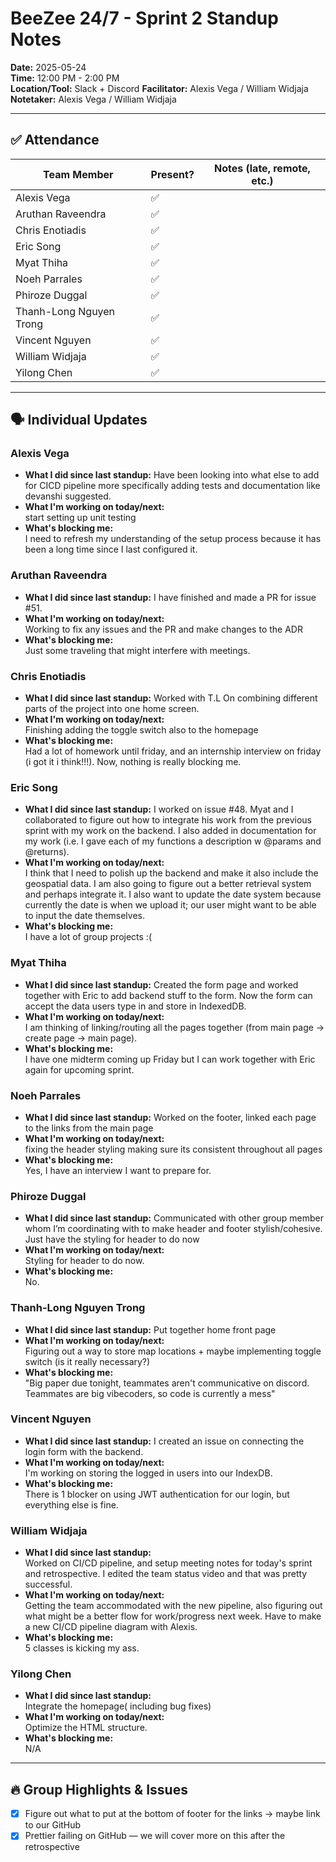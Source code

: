 # BeeZee 24/7 - Sprint 2 Standup Notes

**Date:** 2025-05-24  
**Time:** 12:00 PM - 2:00 PM  
**Location/Tool:** Slack + Discord
**Facilitator:** Alexis Vega / William Widjaja
**Notetaker:** Alexis Vega / William Widjaja

---

## ✅ Attendance

| Team Member             | Present? | Notes (late, remote, etc.) |
| ----------------------- | -------- | -------------------------- |
| Alexis Vega             | ✅       |                            |
| Aruthan Raveendra       | ✅       |                            |
| Chris Enotiadis         | ✅       |                            |
| Eric Song               | ✅       |                            |
| Myat Thiha              | ✅       |                            |
| Noeh Parrales           | ✅       |                            |
| Phiroze Duggal          | ✅       |                            |
| Thanh-Long Nguyen Trong | ✅       |                            |
| Vincent Nguyen          | ✅       |                            |
| William Widjaja         | ✅       |                            |
| Yilong Chen             | ✅       |                            |

---

## 🗣️ Individual Updates

### Alexis Vega

- **What I did since last standup:**
  Have been looking into what else to add for CICD pipeline more specifically adding tests and documentation like devanshi suggested.
- **What I'm working on today/next:**  
  start setting up unit testing
- **What's blocking me:**  
  I need to refresh my understanding of the setup process because it has been a long time since I last configured it.

### Aruthan Raveendra

- **What I did since last standup:**
  I have finished and made a PR for issue #51.
- **What I'm working on today/next:**  
  Working to fix any issues and the PR and make changes to the ADR
- **What's blocking me:**  
  Just some traveling that might interfere with meetings.

### Chris Enotiadis

- **What I did since last standup:**
  Worked with T.L On combining different parts of the project into one home screen.
- **What I'm working on today/next:**  
  Finishing adding the toggle switch also to the homepage
- **What's blocking me:**  
  Had a lot of homework until friday, and an internship interview on friday (i got it i think!!!). Now, nothing is really blocking me.

### Eric Song

- **What I did since last standup:**
  I worked on issue #48. Myat and I collaborated to figure out how to integrate his work from the previous sprint with my work on the backend. I also added in documentation for my work (i.e. I gave each of my functions a description w @params and @returns).
- **What I'm working on today/next:**  
  I think that I need to polish up the backend and make it also include the geospatial data. I am also going to figure out a better retrieval system and perhaps integrate it. I also want to update the date system because currently the date is when we upload it; our user might want to be able to input the date themselves.
- **What's blocking me:**  
  I have a lot of group projects :(

### Myat Thiha

- **What I did since last standup:**
  Created the form page and worked together with Eric to add backend stuff to the form. Now the form can accept the data users type in and store in IndexedDB.
- **What I'm working on today/next:**  
  I am thinking of linking/routing all the pages together (from main page -> create page -> main page).
- **What's blocking me:**  
  I have one midterm coming up Friday but I can work together with Eric again for upcoming sprint.

### Noeh Parrales

- **What I did since last standup:**
  Worked on the footer, linked each page to the links from the main page
- **What I'm working on today/next:**  
  fixing the header styling making sure its consistent throughout all pages
- **What's blocking me:**  
  Yes, I have an interview I want to prepare for.

### Phiroze Duggal

- **What I did since last standup:**
  Communicated with other group member whom I’m coordinating with to make header and footer stylish/cohesive. Just have the styling for header to do now
- **What I'm working on today/next:**  
  Styling for header to do now.
- **What's blocking me:**  
  No.

### Thanh-Long Nguyen Trong

- **What I did since last standup:**
  Put together home front page
- **What I'm working on today/next:**  
  Figuring out a way to store map locations + maybe implementing toggle switch (is it really necessary?)
- **What's blocking me:**  
  "Big paper due tonight, teammates aren't communicative on discord. Teammates are big vibecoders, so code is currently a mess"

### Vincent Nguyen

- **What I did since last standup:**
  I created an issue on connecting the login form with the backend.
- **What I'm working on today/next:**  
  I'm working on storing the logged in users into our IndexDB.
- **What's blocking me:**  
  There is 1 blocker on using JWT authentication for our login, but everything else is fine.

### William Widjaja

- **What I did since last standup:**  
  Worked on CI/CD pipeline, and setup meeting notes for today's sprint and retrospective. I edited the team status video and that was pretty successful.
- **What I'm working on today/next:**  
  Getting the team accommodated with the new pipeline, also figuring out what might be a better flow for work/progress next week. Have to make a new CI/CD pipeline diagram with Alexis.
- **What's blocking me:**  
  5 classes is kicking my ass.

### Yilong Chen

- **What I did since last standup:**  
  Integrate the homepage( including bug fixes)
- **What I'm working on today/next:**  
  Optimize the HTML structure.
- **What's blocking me:**  
  N/A

---

## 🔥 Group Highlights & Issues

- [x] Figure out what to put at the bottom of footer for the links → maybe link to our GitHub
- [x] Prettier failing on GitHub — we will cover more on this after the retrospective
